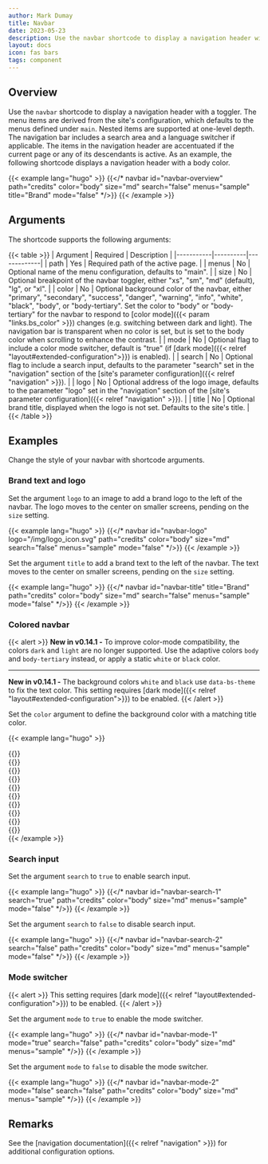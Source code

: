 ```yaml
---
author: Mark Dumay
title: Navbar
date: 2023-05-23
description: Use the navbar shortcode to display a navigation header with a toggler.
layout: docs
icon: fas bars
tags: component
---
```


## Overview

Use the `navbar` shortcode to display a navigation header with a toggler. The menu items are derived from the site's configuration, which defaults to the menus defined under `main`. Nested items are supported at one-level depth. The navigation bar includes a search area and a language switcher if applicable. The items in the navigation header are accentuated if the current page or any of its descendants is active. As an example, the following shortcode displays a navigation header with a body color.

<!-- markdownlint-disable MD037 -->
{{< example lang="hugo" >}}
{{</* navbar id="navbar-overview" path="credits" color="body" size="md" search="false" menus="sample" title="Brand" mode="false" */>}}
{{< /example >}}
<!-- markdownlint-enable MD037 -->

## Arguments

The shortcode supports the following arguments:

{{< table >}}
| Argument  | Required | Description |
|-----------|----------|-------------|
| path      | Yes | Required path of the active page. |
| menus     | No  | Optional name of the menu configuration, defaults to "main". |
| size      | No  | Optional breakpoint of the navbar toggler, either "xs", "sm", "md" (default), "lg", or "xl". |
| color     | No  | Optional background color of the navbar, either "primary", "secondary", "success", "danger", "warning", "info", "white", "black", "body", or "body-tertiary". Set the color to "body" or "body-tertiary" for the navbar to respond to [color mode]({{< param "links.bs_color" >}}) changes (e.g. switching between dark and light). The navigation bar is transparent when no color is set, but is set to the body color when scrolling to enhance the contrast. |
| mode      | No  | Optional flag to include a color mode switcher, default is "true" (if [dark mode]({{< relref "layout#extended-configuration">}}) is enabled). |
| search    | No  | Optional flag to include a search input, defaults to the parameter "search" set in the "navigation" section of the [site's parameter configuration]({{< relref "navigation" >}}). |
| logo      | No  | Optional address of the logo image, defaults to the parameter "logo" set in the "navigation" section of the [site's parameter configuration]({{< relref "navigation" >}}). |
| title     | No  | Optional brand title, displayed when the logo is not set. Defaults to the site's title. |
{{< /table >}}

## Examples

Change the style of your navbar with shortcode arguments.

### Brand text and logo

Set the argument `logo` to an image to add a brand logo to the left of the navbar. The logo moves to the center on smaller screens, pending on the `size` setting.

<!-- markdownlint-disable MD037 -->
{{< example lang="hugo" >}}
{{</* navbar id="navbar-logo" logo="/img/logo_icon.svg" path="credits" color="body" size="md" search="false" menus="sample" mode="false" */>}}
{{< /example >}}
<!-- markdownlint-enable MD037 -->

Set the argument `title` to add a brand text to the left of the navbar. The text moves to the center on smaller screens, pending on the `size` setting.

<!-- markdownlint-disable MD037 -->
{{< example lang="hugo" >}}
{{</* navbar id="navbar-title" title="Brand" path="credits" color="body" size="md" search="false" menus="sample" mode="false" */>}}
{{< /example >}}
<!-- markdownlint-enable MD037 -->

### Colored navbar

{{< alert >}}
<strong>New in v0.14.1 -</strong> To improve color-mode compatibility, the colors `dark` and `light` are no longer supported. Use the adaptive colors `body` and `body-tertiary` instead, or apply a static `white` or `black` color.

---

<strong>New in v0.14.1 -</strong> The background colors `white` and `black` use `data-bs-theme` to fix the text color. This setting requires [dark mode]({{< relref "layout#extended-configuration">}}) to be enabled.
{{< /alert >}}

Set the `color` argument to define the background color with a matching title color.

<!-- markdownlint-disable MD037 -->
{{< example lang="hugo" >}}
<div class="mb-3">{{</* navbar id="navbar-color-1" path="credits" color="primary" size="sm" search="false" menus="sample" mode="false" */>}}</div>
<div class="mb-3">{{</* navbar id="navbar-color-2" path="credits" color="secondary" size="sm" search="false" menus="sample" mode="false" */>}}</div>
<div class="mb-3">{{</* navbar id="navbar-color-3" path="credits" color="success" size="sm" search="false" menus="sample" mode="false" */>}}</div>
<div class="mb-3">{{</* navbar id="navbar-color-4" path="credits" color="danger" size="sm" search="false" menus="sample" mode="false" */>}}</div>
<div class="mb-3">{{</* navbar id="navbar-color-5" path="credits" color="warning" size="sm" search="false" menus="sample" mode="false" */>}}</div>
<div class="mb-3">{{</* navbar id="navbar-color-6" path="credits" color="info" size="sm" search="false" menus="sample" mode="false" */>}}</div>
<div class="mb-3">{{</* navbar id="navbar-color-7" path="credits" color="white" size="sm" search="false" menus="sample" mode="false" */>}}</div>
<div class="mb-3">{{</* navbar id="navbar-color-8" path="credits" color="black" size="sm" search="false" menus="sample" mode="false" */>}}</div>
<div class="mb-3">{{</* navbar id="navbar-color-9" path="credits" color="body" size="sm" search="false" menus="sample" mode="false" */>}}</div>
<div class="mb-3">{{</* navbar id="navbar-color-10" path="credits" color="body-tertiary" size="sm" search="false" menus="sample" mode="false" */>}}</div>
{{< /example >}}
<!-- markdownlint-enable MD037 -->

### Search input

Set the argument `search` to `true` to enable search input.

<!-- markdownlint-disable MD037 -->
{{< example lang="hugo" >}}
{{</* navbar id="navbar-search-1" search="true" path="credits" color="body" size="md" menus="sample" mode="false" */>}}
{{< /example >}}
<!-- markdownlint-enable MD037 -->

Set the argument `search` to `false` to disable search input.

<!-- markdownlint-disable MD037 -->
{{< example lang="hugo" >}}
{{</* navbar id="navbar-search-2" search="false" path="credits" color="body" size="md" menus="sample" mode="false" */>}}
{{< /example >}}
<!-- markdownlint-enable MD037 -->

### Mode switcher

{{< alert >}}
This setting requires [dark mode]({{< relref "layout#extended-configuration">}}) to be enabled.
{{< /alert >}}

Set the argument `mode` to `true` to enable the mode switcher.

<!-- markdownlint-disable MD037 -->
{{< example lang="hugo" >}}
{{</* navbar id="navbar-mode-1" mode="true" search="false" path="credits" color="body" size="md" menus="sample" */>}}
{{< /example >}}
<!-- markdownlint-enable MD037 -->

Set the argument `mode` to `false` to disable the mode switcher.

<!-- markdownlint-disable MD037 -->
{{< example lang="hugo" >}}
{{</* navbar id="navbar-mode-2" mode="false" search="false" path="credits" color="body" size="md" menus="sample" */>}}
{{< /example >}}
<!-- markdownlint-enable MD037 -->

## Remarks

See the [navigation documentation]({{< relref "navigation" >}}) for additional configuration options.
